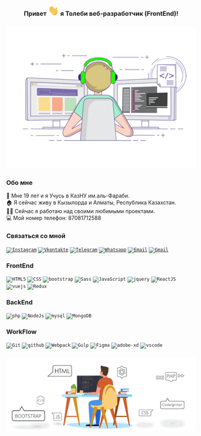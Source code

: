 
<h3 align="center" style> Привет <img src="https://github.com/tolebijaksybai/tolebijaksybai/blob/master/Hi.gif" width="29px">  я Толеби веб-разработчик (FrontEnd)!
</h3>

<h3 align="center">
    <img src="https://github.com/tolebijaksybai/tolebijaksybai/blob/master/Frontend.gif" alt="Coder GIF" max-width="500" max-height="350">
</h3>
<h3 align="left">Обо мне</h3>
🏢 Мне 19 лет и я Учусь в КазНУ им.аль-Фараби.<br/>
🏠 Я сейчас живу в Кызылорда и Алматы, Республика Казахстан.<br/>
👨‍💻‍ Сейчас я работаю над своими любимыми проектами.<br/>
💻 Мой номер телефон: 87081712588<br/>


<h3 align="left">Связаться со мной</h3>

<code><a href="https://www.instagram.com/tolebijaksybai_/?hl=ru" target="_blank"><img alt="Instagram" width="50px" height="50px" src="https://cdn.worldvectorlogo.com/logos/instagram-2-1.svg" /></a></code>
<code><a href="https://vk.com/tolebi2017" target="_blank"><img alt="Vkontakte" width="50px" height="50px" src="https://cdn.worldvectorlogo.com/logos/vk-1.svg" /></a></code>
<code><a href="https://t.me/tolebi2020" target="_blank"><img alt="Telegram" width="50px" height="50px" src="https://cdn.worldvectorlogo.com/logos/telegram.svg" /></a></code>
<code><a href="https://wa.me/77081712588?text=Я%20заинтересован%20вашего%20навыки" target="_blank"><img alt="Whatsapp" width="50px" height="50px" src="https://cdn.worldvectorlogo.com/logos/whatsapp-icon.svg" /></a></code>
<code><a href="mailto:ztolebi@mail.ru" target="_blank"><img alt="Email" width="50px" height="49px" src="https://cdn.worldvectorlogo.com/logos/mail-ios.svg" /></a></code>
<code><a href="mailto:tolebizaksybaj@gmail.com" target="_blank"><img alt="Gmail" width="50px" height="50px" src="https://cdn.worldvectorlogo.com/logos/gmail-icon-2.svg" /></a></code>


<h3 align="left">FrontEnd</h3>

<code><img alt="HTML5" width="50px" height="50px" src="https://image.flaticon.com/icons/svg/226/226269.svg" /></code>
<code><img alt="CSS" width="50px" height="50px" src="https://image.flaticon.com/icons/svg/732/732190.svg" /></code>
<code><img alt="bootstrap" width="50px" height="50px" src="https://cdn.worldvectorlogo.com/logos/bootstrap-5-1.svg"/></code>
<code><img alt="Sass" width="50px" height="50px" src="https://cdn.worldvectorlogo.com/logos/sass-1.svg" /></code>
<code><img alt="JavaScript" width="50px" height="50px" src="https://cdn.worldvectorlogo.com/logos/javascript.svg" /></code>
<code><img alt="jquery" width="50px" height="60px" src="https://cdn.worldvectorlogo.com/logos/jquery.svg"/></code>
<code><img alt="ReactJS" width="50px" height="50px" src="https://cdn.worldvectorlogo.com/logos/react-1.svg"/></code>
<code><img alt="vuejs" width="50px" height="50px" src="https://cdn.worldvectorlogo.com/logos/vue-js-1.svg"/></code>
<code><img alt="Redux" width="50px" height="50px" src="https://cdn.worldvectorlogo.com/logos/redux.svg"/></code>

<h3 align="left">BackEnd</h3>
<code><img alt="php" width="50px" height="50px" src="https://cdn.worldvectorlogo.com/logos/php.svg"/></code>
<code><img alt="NodeJs" width="40px" height="50px" src="https://cdn.worldvectorlogo.com/logos/nodejs-icon.svg" /></code>
<code><img alt="mysql" width="50px" height="50px" src="https://cdn.worldvectorlogo.com/logos/mysql-5.svg"/></code>
<code><img alt="MongoDB" width="50px" height="50px" src="https://cdn.worldvectorlogo.com/logos/mongodb.svg"/></code>



<h3 align="left">WorkFlow</h3>
<code><img alt="Git" width="50px"  height="50px" src="https://cdn.worldvectorlogo.com/logos/git-icon.svg" /></code>
<code><img alt="github" width="50px" height="50px" src="https://cdn.worldvectorlogo.com/logos/github-octocat.svg"/></code>
<code><img alt="Webpack" width="50px" height="50px" src="https://cdn.worldvectorlogo.com/logos/webpack-icon.svg"/></code>
<code><img alt="Gulp" width="50px" height="50px" src="https://cdn.worldvectorlogo.com/logos/gulp.svg"/></code>
<code><img alt="Figma" width="50px" height="40px" src="https://cdn.worldvectorlogo.com/logos/figma-1.svg" /></code>
<code><img alt="adobe-xd" width="50px" height="45px" src="https://cdn.worldvectorlogo.com/logos/adobe-xd-1.svg"/></code>
<code><img alt="vscode" width="45px"  height="50px" src="https://cdn.worldvectorlogo.com/logos/visual-studio-code.svg"/></code>


<h3 align="center">
    <img src="https://github.com/tolebijaksybai/tolebijaksybai/blob/master/My-work.gif" alt="Coder GIF" max-width="600" max-height="200">
</h3>
